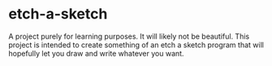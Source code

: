 # etch-a-sketch
A project purely for learning purposes. It will likely not be beautiful. This project is intended to create something of an etch a sketch program that will hopefully let you draw and write whatever you want. 
